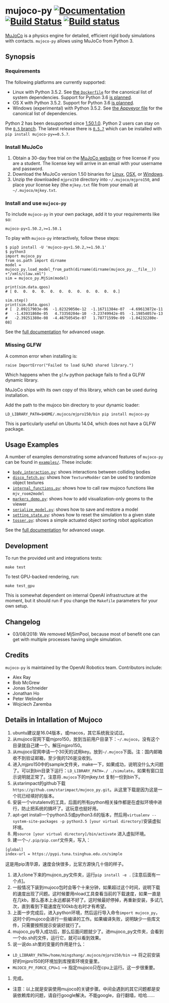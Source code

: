 # mujoco-py [![Documentation](https://img.shields.io/badge/docs-latest-brightgreen.svg?style=flat)](https://openai.github.io/mujoco-py/build/html/index.html) [![Build Status](https://travis-ci.org/openai/mujoco-py.svg?branch=master)](https://travis-ci.org/openai/mujoco-py) [![Build status](https://ci.appveyor.com/api/projects/status/iw52c0198j87s76w?svg=true)](https://ci.appveyor.com/project/wojzaremba/mujoco-py)

[MuJoCo](http://mujoco.org/) is a physics engine for detailed, efficient rigid body simulations with contacts. `mujoco-py` allows using MuJoCo from Python 3.

## Synopsis

### Requirements

The following platforms are currently supported:

- Linux with Python 3.5.2. See [the `Dockerfile`](Dockerfile) for the canonical list of system dependencies. Support for Python 3.6 [is planned](https://github.com/openai/mujoco-py/issues/52).
- OS X with Python 3.5.2. Support for Python 3.6 [is planned](https://github.com/openai/mujoco-py/issues/52).
- Windows (experimental) with Python 3.5.2. See [the Appveyor file](https://github.com/openai/mujoco-py/blob/master/.appveyor.yml#L16-L32) for the canonical list of dependencies.

Python 2 has been desupported since [1.50.1.0](https://github.com/openai/mujoco-py/releases/tag/1.50.1.0). Python 2 users can stay on the [`0.5` branch](https://github.com/openai/mujoco-py/tree/0.5). The latest release there is [`0.5.7`](https://github.com/openai/mujoco-py/releases/tag/0.5.7) which can be installed with `pip install mujoco-py==0.5.7`.

### Install MuJoCo

1. Obtain a 30-day free trial on the [MuJoCo website](https://www.roboti.us/license.html)
   or free license if you are a student.
   The license key will arrive in an email with your username and password.
2. Download the MuJoCo version 1.50 binaries for
   [Linux](https://www.roboti.us/download/mjpro150_linux.zip),
   [OSX](https://www.roboti.us/download/mjpro150_osx.zip), or
   [Windows](https://www.roboti.us/download/mjpro150_win64.zip).
3. Unzip the downloaded `mjpro150` directory into `~/.mujoco/mjpro150`,
   and place your license key (the `mjkey.txt` file from your email)
   at `~/.mujoco/mjkey.txt`.

### Install and use `mujoco-py`
To include `mujoco-py` in your own package, add it to your requirements like so:
```
mujoco-py<1.50.2,>=1.50.1
```
To play with `mujoco-py` interactively, follow these steps:
```
$ pip3 install -U 'mujoco-py<1.50.2,>=1.50.1'
$ python3
import mujoco_py
from os.path import dirname
model = mujoco_py.load_model_from_path(dirname(dirname(mujoco_py.__file__))  +"/xmls/claw.xml")
sim = mujoco_py.MjSim(model)

print(sim.data.qpos)
# [ 0.  0.  0.  0.  0.  0.  0.  0.  0.  0.  0.  0.]

sim.step()
print(sim.data.qpos)
# [  2.09217903e-06  -1.82329050e-12  -1.16711384e-07  -4.69613872e-11
#   -1.43931860e-05   4.73350204e-10  -3.23749942e-05  -1.19854057e-13
#   -2.39251380e-08  -4.46750545e-07   1.78771599e-09  -1.04232280e-08]
```

See the [full documentation](https://openai.github.io/mujoco-py/build/html/index.html) for advanced usage.

### Missing GLFW

A common error when installing is:

    raise ImportError("Failed to load GLFW3 shared library.")

Which happens when the `glfw` python package fails to find a GLFW dynamic library.

MuJoCo ships with its own copy of this library, which can be used during installation.

Add the path to the mujoco bin directory to your dynamic loader:

    LD_LIBRARY_PATH=$HOME/.mujoco/mjpro150/bin pip install mujoco-py

This is particularly useful on Ubuntu 14.04, which does not have a GLFW package.

## Usage Examples

A number of examples demonstrating some advanced features of `mujoco-py` can be found in [`examples/`](/./examples/). These include:
- [`body_interaction.py`](./examples/body_interaction.py): shows interactions between colliding bodies
- [`disco_fetch.py`](./examples/disco_fetch.py): shows how `TextureModder` can be used to randomize object textures
- [`internal_functions.py`](./examples/internal_functions.py): shows how to call raw mujoco functions like `mjv_room2model`
- [`markers_demo.py`](./examples/markers_demo.py): shows how to add visualization-only geoms to the viewer
- [`serialize_model.py`](./examples/serialize_model.py): shows how to save and restore a model
- [`setting_state.py`](./examples/setting_state.py):  shows how to reset the simulation to a given state
- [`tosser.py`](./examples/tosser.py): shows a simple actuated object sorting robot application

See the [full documentation](https://openai.github.io/mujoco-py/build/html/index.html) for advanced usage.

## Development

To run the provided unit and integrations tests:

```
make test
```

To test GPU-backed rendering, run:

```
make test_gpu
```

This is somewhat dependent on internal OpenAI infrastructure at the moment, but it should run if you change the `Makefile` parameters for your own setup.

## Changelog

- 03/08/2018: We removed MjSimPool, because most of benefit one can get with multiple processes having single simulation.

## Credits

`mujoco-py` is maintained by the OpenAI Robotics team. Contributors include:

- Alex Ray
- Bob McGrew
- Jonas Schneider
- Jonathan Ho
- Peter Welinder
- Wojciech Zaremba

## Details in Intallation of Mujoco
1. ubuntu建议是16.04版本，或macos，其它系统我没试过。
1. 从mujoco官网下载mjpro150，放到当前用户目录下：`~/.mujoco`，没有这个目录就自己建一个。解压mjpro150。
1. 从mujoco官网申请一个30天的试用key。放到`~/.mujoco`下面。注：国内邮箱收不到验证邮箱，至少我的126是没收到。
1. 进入mjpro150中的sample文件夹，make一下，如果成功，说明没什么大问题了。可以到bin目录下运行：`LD_LIBRARY_PATH=./ ./simulate`，如果有窗口显示说明就正常了。注意将`.mujoco`下的mjkey.txt 复制一份到bin下。
1. 从starimpact的github下载`https://github.com/starimpact/mujoco_py.git`。从这里下载是因为这是一个坑已经填好的版本。
1. 安装一个virutalenv的工具，后面的所有python相关操作都是在虚拟环境中进行，防止把系统的搞坏了。这玩意也挺好用。
1. apt-get install一个python3.5或python3.6的版本，然后用`virtualenv --system-site-packages -p python3.5 [your virtual directory]`安装虚拟环境。
1. 用`source [your virtual directory]/bin/activate` 进入虚拟环境。
1. 建一个`~/.pip/pip.conf`文件夹，写入：
```
[global]
index-url = https://pypi.tuna.tsinghua.edu.cn/simple
```
这是用pip清华源，速度会快很多，比官方源快几十倍的样子。
1. 进入clone下来的mujoco_py文件夹，运行`pip install -e .`  [注意后面有一个点]。
1. 一般情况下装到mujoco包时会等个十来分钟，如果超过这个时间，说明下载的速度出现了问题。这时候要用nload工具查看当前的下载速度，如果一直是在几kb，那么基本上永远都装不好了。这时候最好停掉，再重新安装，多试几次，直到看到下载速度在100kb左右时才有希望。
1. 上面一步完成后，进入python环境，然后运行导入命令`import mujoco_py`，这时个的mujoco会进行一些编译的工作。如果编译失败，说明缺少一些库文件，只需要按照提示安装好就行了。
1. mujoco_py导入成功后，那么后面问题就少了。进mujoco_py文件夹，会看到一个do.sh的文件，运行它，就可以看到效果。
1. 说一说do.sh里的变量的作用是什么：
  - `LD_LIBRARY_PATH=/home/mingzhang/.mujoco/mjpro150/bin` —> 将之前安装好的mjpro150的环境加到库搜索环境变量里。
  - `MUJOCO_PY_FORCE_CPU=1` —> 指定mujoco只在cpu上运行。这一步很重要。
1. 完成。

- 注意：以上就是安装使用mujoco的关键步骤。中间会遇到的其它问题都是安装依赖库的问题，请自行google解决。不能google，自行翻墙，哈哈……
